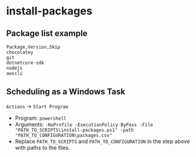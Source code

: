 # install-packages

## Package list example
```csv
Package,Version,Skip
chocolatey
git
dotnetcore-sdk
nodejs
awscli
```

## Scheduling as a Windows Task
`Actions` -> `Start Program`
- Program: `powershell`
- Arguments: `-NoProfile -ExecutionPolicy ByPass -File "PATH_TO_SCRIPTS\install-packages.ps1" -path "PATH_TO_CONFIGURATION\packages.csv"`
- Replace `PATH_TO_SCRIPTS` and `PATH_TO_CONFIGURATION` in the step above with paths to the files.
